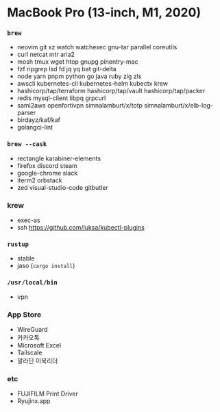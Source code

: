 MacBook Pro (13-inch, M1, 2020)
========

### `brew`
- neovim git xz watch watchexec gnu-tar parallel coreutils
- curl netcat mtr aria2
- mosh tmux wget htop gnupg pinentry-mac
- fzf ripgrep lsd fd jq yq bat git-delta
- node yarn pnpm python go java ruby zig zls
- awscli kubernetes-cli kubernetes-helm kubectx krew
- hashicorp/tap/terraform hashicorp/tap/vault hashicorp/tap/packer
- redis mysql-client libpq grpcurl
- saml2aws openfortivpn simnalamburt/x/totp simnalamburt/x/elb-log-parser
- birdayz/kaf/kaf
- golangci-lint

### `brew --cask`
- rectangle karabiner-elements
- firefox discord steam
- google-chrome slack
- iterm2 orbstack
- zed visual-studio-code gitbutler

### krew
- exec-as
- ssh https://github.com/luksa/kubectl-plugins

### `rustup`
- stable
- jaso (`cargo install`)

### `/usr/local/bin`
- vpn

### App Store
- WireGuard
- 카카오톡
- Microsoft Excel
- Tailscale
- 알라딘 이북리더

### etc
- FUJIFILM Print Driver
- Ryujinx.app
